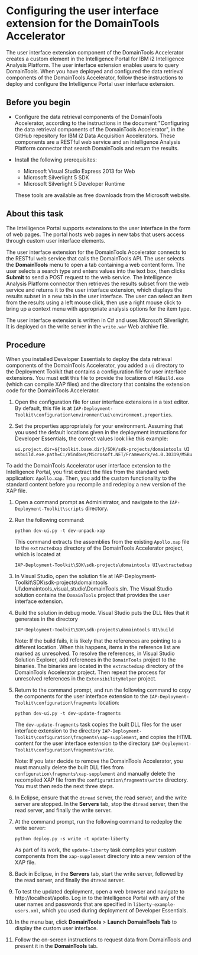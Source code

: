 Configuring the user interface extension for the DomainTools Accelerator
========================================================================

The user interface extension component of the DomainTools Accelerator creates a custom element in the Intelligence Portal for IBM i2 Intelligence Analysis Platform. The user interface extension enables users to query DomainTools. When you have deployed and configured the data retrieval components of the DomainTools Accelerator, follow these instructions to deploy and configure the Intelligence Portal user interface extension.

Before you begin
----------------

-   Configure the data retrieval components of the DomainTools Accelerator, according to the instructions in the document "Configuring the data retrieval components of the DomainTools Accelerator", in the GitHub repository for IBM i2 Data Acquisition Accelerators. These components are a RESTful web service and an Intelligence Analysis Platform connector that search DomainTools and return the results.
-   Install the following prerequisites:
    -   Microsoft Visual Studio Express 2013 for Web
    -   Microsoft Silverlight 5 SDK
    -   Microsoft Silverlight 5 Developer Runtime

    These tools are available as free downloads from the Microsoft website.

About this task
---------------

The Intelligence Portal supports extensions to the user interface in the form of web pages. The portal hosts web pages in new tabs that users access through custom user interface elements.

The user interface extension for the DomainTools Accelerator connects to the RESTful web service that calls the DomainTools API. The user selects the **DomainTools** menu to open a tab containing a web content form. The user selects a search type and enters values into the text box, then clicks **Submit** to send a POST request to the web service. The Intelligence Analysis Platform connector then retrieves the results subset from the web service and returns it to the user interface extension, which displays the results subset in a new tab in the user interface. The user can select an item from the results using a left mouse click, then use a right mouse click to bring up a context menu with appropriate analysis options for the item type.

The user interface extension is written in C\# and uses Microsoft Silverlight. It is deployed on the write server in the `write.war` Web archive file.

Procedure
---------

When you installed Developer Essentials to deploy the data retrieval components of the DomainTools Accelerator, you added a `ui` directory to the Deployment Toolkit that contains a configuration file for user interface extensions. You must edit this file to provide the locations of `MSBuild.exe` (which can compile XAP files) and the directory that contains the extension code for the DomainTools Accelerator.

1.  Open the configuration file for user interface extensions in a text editor. By default, this file is at `IAP-Deployment-Toolkit\configuration\environment\ui\environment.properties`.
2.  Set the properties appropriately for your environment. Assuming that you used the default locations given in the deployment instructions for Developer Essentials, the correct values look like this example:

    ``` {.pre .codeblock}
    ui.project.dir=${toolkit.base.dir}/SDK/sdk-projects/domaintools UI
    msbuild.exe.path=C:/Windows/Microsoft.NET/Framework/v4.0.30319/MSBuild.exe
    ```

To add the DomainTools Accelerator user interface extension to the Intelligence Portal, you first extract the files from the standard web application: `Apollo.xap`. Then, you add the custom functionality to the standard content before you recompile and redeploy a new version of the XAP file.

1.  Open a command prompt as Administrator, and navigate to the `IAP-Deployment-Toolkit\scripts` directory.
2.  Run the following command:

    ``` {.pre .codeblock}
    python dev-ui.py -t dev-unpack-xap
    ```

    This command extracts the assemblies from the existing `Apollo.xap` file to the `extractedxap` directory of the DomainTools Accelerator project, which is located at

    ``` {.pre .codeblock}
    IAP-Deployment-Toolkit\SDK\sdk-projects\domaintools UI\extractedxap
    ```

3.  In Visual Studio, open the solution file at IAP-Deployment-Toolkit\\SDK\\sdk-projects\\domaintools UI\\domaintools\_visual\_studio\\DomainTools.sln. The Visual Studio solution contains the `DomainTools` project that provides the user interface extension.
4.  Build the solution in debug mode. Visual Studio puts the DLL files that it generates in the directory

    ``` {.pre .codeblock}
    IAP-Deployment-Toolkit\SDK\sdk-projects\domaintools UI\build
    ```

    Note: If the build fails, it is likely that the references are pointing to a different location. When this happens, items in the reference list are marked as unresolved. To resolve the references, in Visual Studio Solution Explorer, add references in the `DomainTools` project to the binaries. The binaries are located in the `extractedxap` directory of the DomainTools Accelerator project. Then repeat the process for unresolved references in the `ExtensibilityHelper` project.

5.  Return to the command prompt, and run the following command to copy the components for the user interface extension to the `IAP-Deployment-Toolkit\configuration\fragments` location:

    ``` {.pre .codeblock}
    python dev-ui.py -t dev-update-fragments
    ```

    The `dev-update-fragments` task copies the built DLL files for the user interface extension to the directory `IAP-Deployment-Toolkit\configuration\fragments\xap-supplement`, and copies the HTML content for the user interface extension to the directory `IAP-Deployment-Toolkit\configuration\fragments\write`.

    Note: If you later decide to remove the DomainTools Accelerator, you must manually delete the built DLL files from `configuration\fragments\xap-supplement` and manually delete the recompiled XAP file from the `configuration\fragments\write` directory. You must then redo the next three steps.

6.  In Eclipse, ensure that the `dtread` server, the read server, and the write server are stopped. In the **Servers** tab, stop the `dtread` server, then the read server, and finally the write server.
7.  At the command prompt, run the following command to redeploy the write server:

    ``` {.pre .codeblock}
    python deploy.py -s write -t update-liberty
    ```

    As part of its work, the `update-liberty` task compiles your custom components from the `xap-supplement` directory into a new version of the XAP file.

8.  Back in Eclipse, in the **Servers** tab, start the write server, followed by the read server, and finally the `dtread` server.
9.  To test the updated deployment, open a web browser and navigate to http://localhost/apollo. Log in to the Intelligence Portal with any of the user names and passwords that are specified in `liberty-example-users.xml`, which you used during deployment of Developer Essentials.
10. In the menu bar, click **DomainTools** \> **Launch DomainTools Tab** to display the custom user interface.
11. Follow the on-screen instructions to request data from DomainTools and present it in the **DomainTools** tab.

